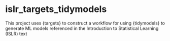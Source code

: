 # islr_targets_tidymodels
This project uses {targets} to construct a workflow for using {tidymodels} to generate ML models referenced in the Introduction to Statistical Learning (ISLR) text
